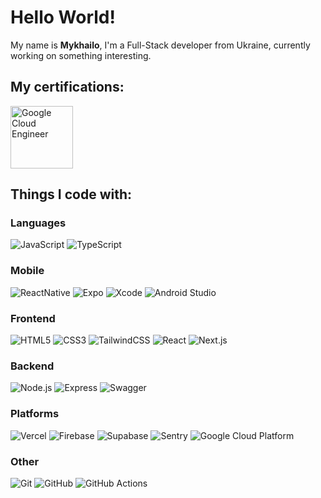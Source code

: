 # Hello World!

My name is **Mykhailo**, I'm a Full-Stack developer from Ukraine, currently working on something interesting.

## My certifications:

<section>
  <a href="https://www.credly.com/badges/5cb3e609-d265-414b-b4df-ede4e147a528/public_url">
    <img width="100" height="100" style="object-fit: contain;" alt="Google Cloud Engineer" src="https://images.credly.com/size/680x680/images/08096465-cbfc-4c3e-93e5-93c5aa61f23e/image.png" />
  </a>
</section>

## Things I code with:
  
### Languages ###
<section>
  <img alt="JavaScript" src="https://img.shields.io/badge/JavaScript-20232A?style=for-the-badge&logo=javascript&logoColor=F7DF1E" />
  <img alt="TypeScript" src="https://img.shields.io/badge/TypeScript-20232A?style=for-the-badge&logo=typescript&logoColor=3178C6" />
</section>

### Mobile ###
<section>
  <img alt="ReactNative" src="https://img.shields.io/badge/React_Native-20232A?style=for-the-badge&logo=react&logoColor=61DAFB" />
  <img alt="Expo" src="https://img.shields.io/badge/Expo-20232A?style=for-the-badge&logo=expo&logoColor=white" />
  <img alt="Xcode" src="https://img.shields.io/badge/Xcode-20232A?style=for-the-badge&logo=Xcode&logoColor=007ACC" />
  <img alt="Android Studio" src="https://img.shields.io/badge/Android_Studio-20232A?style=for-the-badge&logo=android-studio&logoColor=3DDC84" />
</section>

### Frontend ###
<section>
  <img alt="HTML5" src="https://img.shields.io/badge/HTML5-20232A?style=for-the-badge&logo=html5&logoColor=E34F26" />
  <img alt="CSS3" src="https://img.shields.io/badge/CSS3-20232A?style=for-the-badge&logo=css3&logoColor=1572B6" />
  <img alt="TailwindCSS" src="https://img.shields.io/badge/Tailwind_CSS-20232A?style=for-the-badge&logo=tailwind-css&logoColor=38B2AC" />
  <img alt="React" src="https://img.shields.io/badge/React-20232A?style=for-the-badge&logo=react&logoColor=61DAFB" />
  <img alt="Next.js" src="https://img.shields.io/badge/next%20js-20232A?style=for-the-badge&logo=nextdotjs&logoColor=white" />
</section>

### Backend ###
<section>
  <img alt="Node.js" src="https://img.shields.io/badge/Node%20js-20232A?style=for-the-badge&logo=nodedotjs&logoColor=339933" />
  <img alt="Express" src="https://img.shields.io/badge/Express%20js-20232A?style=for-the-badge&logo=express&logoColor=white" />
  <img alt="Swagger" src="https://img.shields.io/badge/Swagger-20232A?style=for-the-badge&logo=Swagger&logoColor=85EA2D" />
</section>

### Platforms ###
<section>
  <img alt="Vercel" src="https://img.shields.io/badge/Vercel-20232A?style=for-the-badge&logo=vercel&logoColor=white" />
  <img alt="Firebase" src="https://img.shields.io/badge/firebase-20232A?style=for-the-badge&logo=firebase&logoColor=ffca28" />
  <img alt="Supabase" src="https://img.shields.io/badge/Supabase-20232A?style=for-the-badge&logo=supabase&logoColor=white" />
  <img alt="Sentry" src="https://img.shields.io/badge/Sentry-20232A?style=for-the-badge&logo=Sentry&logoColor=white" />
  <img alt="Google Cloud Platform" src="https://img.shields.io/badge/Google_Cloud-20232A?style=for-the-badge&logo=google-cloud&logoColor=4285F4" />
</section>

### Other ###
<section>
  <img alt="Git" src="https://img.shields.io/badge/GIT-20232A?style=for-the-badge&logo=git&logoColor=E44C30" />
  <img alt="GitHub" src="https://img.shields.io/badge/GitHub-20232A?style=for-the-badge&logo=github&logoColor=white" />
  <img alt="GitHub Actions" src="https://img.shields.io/badge/Github%20Actions-20232A?style=for-the-badge&logo=githubactions&logoColor=2088FF" />
</section>

